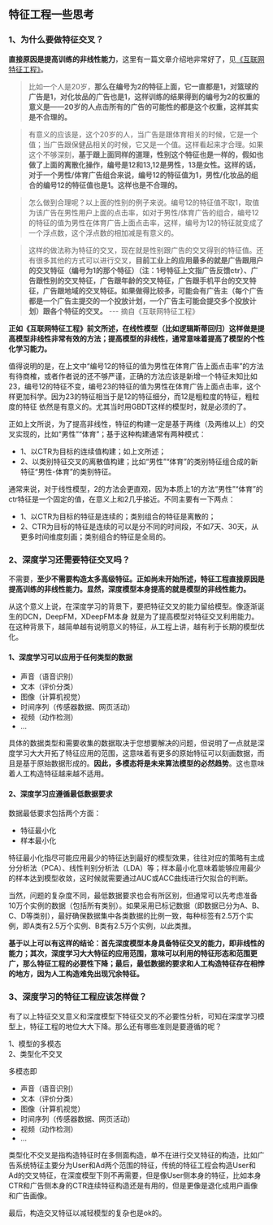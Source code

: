 ## 特征工程一些思考

### 1、为什么要做特征交叉？
**直接原因是提高训练的非线性能力**，这里有一篇文章介绍地非常好了，见[《互联网特征工程》](https://blog.csdn.net/mytestmy/article/details/19088827)。

> 比如一个人是20岁，**那么在编号为2的特征上面，它一直都是1，对篮球的广告是1，对化妆品的广告也是1，这样训练的结果得到的编号为2的权重的意义是——20岁的人点击所有的广告的可能性的都是这个权重，这样其实是不合理的。**  

>有意义的应该是，这个20岁的人，当广告是跟体育相关的时候，它是一个值；当广告跟保健品相关的时候，它又是一个值。这样看起来才合理。如果这个不够深刻，**基于跟上面同样的道理，性别这个特征也是一样的，假如也做了上面的离散化操作，编号是12和13,12是男性，13是女性。这样的话，对于一个男性/体育广告组合来说，编号12的特征值为1，男性/化妆品的组合的编号12的特征值也是1。这样也是不合理的。**  

>怎么做到合理呢？以上面的性别的例子来说。编号12的特征值不取1，取值为该广告在男性用户上面的点击率，如对于男性/体育广告的组合，编号12的特征的值为男性在体育广告上面点击率，这样，编号为12的特征就变成了一个浮点数，这个浮点数的相加减是有意义的。  

>这样的做法称为特征的交叉，现在就是性别跟广告的交叉得到的特征值。还有很多其他的方式可以进行交叉，**目前工业上的应用最多的就是广告跟用户的交叉特征（编号为1的那个特征）（注：1号特征上文指广告反馈ctr）、广告跟性别的交叉特征，广告跟年龄的交叉特征，广告跟手机平台的交叉特征，广告跟地域的交叉特征。如果做得比较多，可能会有广告主（每个广告都是一个广告主提交的一个投放计划，一个广告主可能会提交多个投放计划）跟各个特征的交叉。**   --- 摘自《互联网特征工程》

**正如《互联网特征工程》前文所述，在线性模型（比如逻辑斯蒂回归）这样做是提高模型非线性非常有效的方法；提高模型的非线性，通常意味着提高了模型的个性化学习能力。**

值得说明的是，在上文中“编号12的特征的值为男性在体育广告上面点击率”的方法有待商榷，或者作者说的还不够严谨，正确的方法应该是新增一个特征未知比如23，编号12的特征不变，编号23的特征的值为男性在体育广告上面点击率，这个样更加科学。因为23的特征相当于是12的特征细分，而12是粗粒度的特征，粗粒度的特征 依然是有意义的。尤其当时用GBDT这样的模型时，就是必须的了。

正如上文所说，为了提高非线性，特征的构建一定是基于两维（及两维以上）的交叉实现的，比如“男性”“体育”；基于这种构建通常有两种模式：

* 1、以CTR为目标的连续值构建；如上文所述；
* 2、以类别特征交叉的离散值构建；比如“男性”“体育”的类别特征组合成的新特征“男性-体育”的类别特征。

通常来说，对于线性模型，2的方法会更直观，因为本质上1的方法“男性”“体育”的ctr特征是一个固定的值，在意义上和2几乎接近。不同主要有一下两点：

* 1、以CTR为目标的特征是连续的；类别组合的特征是离散的；
* 2、CTR为目标的特征是连续的可以是分不同的时间段，不如7天、30天，从更多时间维度刻画；类别组合的特征是全局的。

### 2、深度学习还需要特征交叉吗？
不需要，**至少不需要构造太多高级特征。**正如尚未开始所述，特征工程**直接原因是提高训练的非线性能力。显然，深度模型本身提高的就是模型的非线性能力。**

从这个意义上说，在深度学习的背景下，要把特征交叉的能力留给模型。像逐渐诞生的DCN，DeepFM，XDeepFM本身 就是为了提高模型对特征交叉利用能力。在这种背景下，越简单越有说明意义的特征，从工程上讲，越有利于长期的模型优化。

#### 1、深度学习可以应用于任何类型的数据

* 声音（语音识别）
* 文本（评价分类）
* 图像（计算机视觉）
* 时间序列（传感器数据、网页活动）
* 视频（动作检测）
* …

具体的数据类型和需要收集的数据取决于您想要解决的问题，但说明了一点就是深度学习大大开拓了特征应用的范围，这意味着有更多的原始特征可以刻画数据，而且是基于原始数据形成的。**因此，多模态将是未来算法模型的必然趋势**。这也意味着人工构造特征越来越不适用。

#### 2、深度学习应遵循最低数据要求

数据最低要求包括两个方面：
* 特征最小化
* 样本最小化

特征最小化指尽可能应用最少的特征达到最好的模型效果，往往对应的策略有主成分分析法（PCA）、线性判别分析法（LDA）等；样本最小化意味着能够应用最少的样本达到模型收敛，这时候就需要通过AUC或ACC曲线进行欠拟合的判断。

当然，问题的复杂度不同，最低数据要求也会有所区别，但通常可以先考虑准备10万个实例的数据（包括所有类别）。如果采用已标记数据（即数据已分为A、B、C、D等类别），最好确保数据集中各类数据的比例一致，每种标签有2.5万个实例，即A类有2.5万个实例、B类有2.5万个实例，以此类推。

**基于以上可以有这样的结论：首先深度模型本身具备特征交叉的能力，即非线性的能力；其次，深度学习大大特征的应用范围，意味可以利用的特征形态和范围更广，那么特征工程的必要性下降；最后，最低数据的要求和人工构造特征存在相悖的地方，因为人工构造难免出现冗余特征。**

### 3、深度学习的特征工程应该怎样做？

有了以上特征交叉意义和深度模型下特征交叉的不必要性分析，可知在深度学习模型上，特征工程的地位大大下降。那么还有哪些准则是要遵循的呢？

1、模型的多模态    
2、类型化不交叉

多模态即
* 声音（语音识别）
* 文本（评价分类）
* 图像（计算机视觉）
* 时间序列（传感器数据、网页活动）
* 视频（动作检测）
* …

类型化不交叉是指构造特征时在多侧面构造，单不在进行交叉特征的构造，比如广告系统特征主要分为User和Ad两个范围的特征，传统的特征工程会构造User和Ad的交叉特征，在深度模型下则不再需要，但是像User侧本身的特征，比如本身CTR和广告侧本身的CTR连续特征构造还是有用的，但是更像是退化成用户画像和广告画像。

最后，构造交叉特征以减轻模型的复杂也是ok的。
